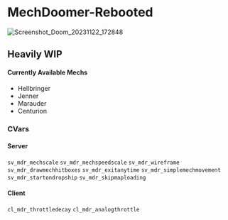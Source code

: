 # MechDoomer-Rebooted
![Screenshot_Doom_20231122_172848](https://github.com/Lewisk3/MechDoomer-Rebooted/assets/19745830/a3d57a11-93b6-4635-b985-ab88c975b677)

## **Heavily WIP**
#### Currently Available Mechs
* Hellbringer
* Jenner
* Marauder
* Centurion

### CVars
#### Server
`sv_mdr_mechscale`
`sv_mdr_mechspeedscale`
`sv_mdr_wireframe`
`sv_mdr_drawmechhitboxes`
`sv_mdr_exitanytime`
`sv_mdr_simplemechmovement`
`sv_mdr_startondropship`
`sv_mdr_skipmaploading`
#### Client
`cl_mdr_throttledecay`
`cl_mdr_analogthrottle`

